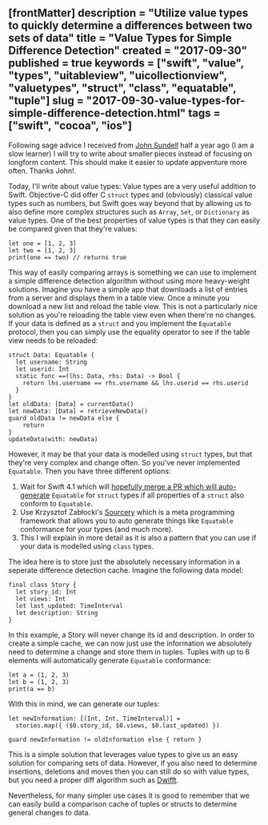 [frontMatter]
description = "Utilize value types to quickly determine a differences between two sets of data"
title = "Value Types for Simple Difference Detection"
created = "2017-09-30"
published = true
keywords = ["swift", "value", "types", "uitableview", "uicollectionview", "valuetypes", "struct", "class", "equatable", "tuple"]
slug = "2017-09-30-value-types-for-simple-difference-detection.html"
tags = ["swift", "cocoa", "ios"]
---

Following sage advice I received from [John
Sundell](https://www.swiftbysundell.com/) half a year ago (I am a slow
learner) I will try to write about smaller pieces instead of focusing on
longform content. This should make it easier to update appventure more
often. Thanks John!.

Today, I\'ll write about value types: Value types are a very useful
addition to Swift. Objective-C did offer C `struct` types and
(obviously) classical value types such as numbers, but Swift goes way
beyond that by allowing us to also define more complex structures such
as `Array`, `Set`, or `Dictionary` as value types. One of the best
properties of value types is that they can easily be compared given that
they\'re values:

``` {.swift}
let one = [1, 2, 3]
let two = [1, 2, 3]
print(one == two) // returns true
```

This way of easily comparing arrays is something we can use to implement
a simple difference detection algorithm without using more heavy-weight
solutions. Imagine you have a simple app that downloads a list of
entries from a server and displays them in a table view. Once a minute
you download a new list and reload the table view. This is not a
particularly nice solution as you\'re reloading the table view even when
there\'re no changes. If your data is defined as a `struct` and you
implement the `Equatable` protocol, then you can simply use the equality
operator to see if the table view needs to be reloaded:

``` {.swift}
struct Data: Equatable {
  let username: String
  let userid: Int
  static func ==(lhs: Data, rhs: Data) -> Bool {
    return lhs.username == rhs.username && lhs.userid == rhs.userid
  }
}
let oldData: [Data] = currentData()
let newData: [Data] = retrieveNewData()
guard oldData != newData else {
    return
}
updateData(with: newData)
```

However, it may be that your data is modelled using `struct` types, but
that they\'re very complex and change often. So you\'ve never
implemented `Equatable`. Then you have three different options:

1.  Wait for Swift 4.1 which will [hopefully merge a PR which will
    auto-generate](https://github.com/apple/swift-evolution/blob/master/proposals/0185-synthesize-equatable-hashable.md)
    `Equatable` for `struct` types if all properties of a `struct` also
    conform to `Equatable`.
2.  Use Krzysztof Zabłocki\'s
    [Sourcery](https://github.com/krzysztofzablocki/Sourcery) which is a
    meta programming framework that allows you to auto generate things
    like `Equatable` conformance for your types (and much more).
3.  This I will explain in more detail as it is also a pattern that you
    can use if your data is modelled using `class` types.

The idea here is to store just the absolutely necessary information in a
seperate difference detection cache. Imagine the following data model:

``` {.swift}
final class Story {
  let story_id: Int
  let views: Int
  let last_updated: TimeInterval
  let description: String
}
```

In this example, a Story will never change its id and description. In
order to create a simple cache, we can now just use the information we
absolutely need to determine a change and store them in tuples. Tuples
with up to 6 elements will automatically generate `Equatable`
conformance:

``` {.swift}
let a = (1, 2, 3)
let b = (1, 2, 3)
print(a == b)
```

With this in mind, we can generate our tuples:

``` {.swift}
let newInformation: [(Int, Int, TimeInterval)] = 
  stories.map({ ($0.story_id, $0.views, $0.last_updated) })

guard newInformation != oldInformation else { return }
```

This is a simple solution that leverages value types to give us an easy
solution for comparing sets of data. However, if you also need to
determine insertions, deletions and moves then you can still do so with
value types, but you need a proper diff algorithm such as
[Dwifft](https://github.com/jflinter/Dwifft).

Nevertheless, for many simpler use cases it is good to remember that we
can easily build a comparison cache of tuples or structs to determine
general changes to data.
